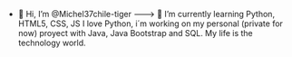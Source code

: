 - 👋 Hi, I’m @Michel37chile-tiger
--->
🌱 I’m currently learning Python, HTML5, CSS, JS
I love Python, i´m working on my personal (private for now) proyect with Java, Java Bootstrap and SQL.
My life is the technology world.
